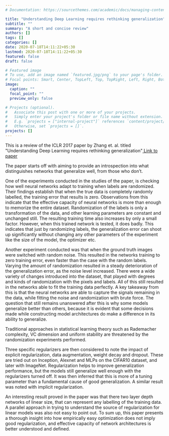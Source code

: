 ```yaml
---
# Documentation: https://sourcethemes.com/academic/docs/managing-content/

title: "Understanding Deep Learning requires rethinking generalization"
subtitle: ""
summary: "A short and concise review"
authors: []
tags: []
categories: []
date: 2020-07-18T14:11:22+05:30
lastmod: 2020-07-18T14:11:22+05:30
featured: false
draft: false

# Featured image
# To use, add an image named `featured.jpg/png` to your page's folder.
# Focal points: Smart, Center, TopLeft, Top, TopRight, Left, Right, BottomLeft, Bottom, BottomRight.
image:
  caption: ""
  focal_point: ""
  preview_only: false

# Projects (optional).
#   Associate this post with one or more of your projects.
#   Simply enter your project's folder or file name without extension.
#   E.g. `projects = ["internal-project"]` references `content/project/deep-learning/index.md`.
#   Otherwise, set `projects = []`.
projects: []
---
```

This is a review of the ICLR 2017 paper by Zhang et. al. titled "Understanding Deep Learning requires rethinking generalization"<a href = "https://bengio.abracadoudou.com/cv/publications/pdf/zhang_2017_iclr.pdf"> Link to paper </a>


The paper starts off with aiming to provide an introspection into what distinguishes networks that generalize well, from those who don’t. 

One of the experiments conducted in the studies of the paper, is checking how well neural networks adapt to training when labels are randomized. Their findings establish that when the true data is completely randomly labelled, the training error that results is zero. Observations from this indicate that the effective capacity of neural networks is more than enough to memorize the entire dataset. Randomization of the labels is only a transformation of the data, and other learning parameters are constant and unchanged still. The resulting training time also increases by only a small factor. However, when this trained network is tested, it does badly. This indicates that just by randomizing labels, the generalization error can shoot up significantly without changing any other parameters of the experiment like the size of the model, the optimizer etc.

Another experiment conducted was that when the ground truth images were switched with random noise. This resulted in the networks training to zero training error, even faster than the case with the random labels. Varying the amount of randomization resulted in a steady deterioration of the generalization error, as the noise level increased. There were a wide variety of changes introduced into the dataset, that played with degrees and kinds of randomization with the pixels and labels. All of this still resulted in the networks able to fit the training data perfectly. A key takeaway from this is that the neural networks are able to capture the signals remaining in the data, while fitting the noise and randomization with brute force. The question that still remains unanswered after this is why some models generalize better than others, because it is evident that some decisions made while constructing model architectures do make a difference in its ability to generalize.

Traditional approaches in statistical learning theory such as Rademacher complexity, VC dimension and uniform stability are threatened by the randomization experiments performed. 

Three specific regularizers are then considered to note the impact of explicit regularization, data augmentation, weight decay and dropout. These are tried out on Inception, Alexnet and MLPs on the CIFAR10 dataset, and later with ImageNet. Regularization helps to improve generalization performance, but the models still generalize well enough with the regularizers turned off. It was then inferred that this is more of a tuning parameter than a fundamental cause of good generalization. A similar result was noted with implicit regularization.

An interesting result proved in the paper was that there two layer depth networks of linear size, that can represent any labelling of the training data. A parallel approach in trying to understand the source of regularization for linear models was also not easy to point out. 
To sum up, this paper presents a thorough insight into how empirically easy optimization does not imply good regularization, and effective capacity of network architectures is better understood and defined.
